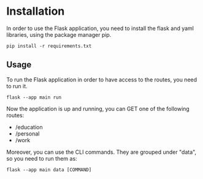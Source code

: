 # Installation
In order to use the Flask application, you need to install the flask and yaml libraries, using the package manager pip.
```commandline
pip install -r requirements.txt
```
## Usage
To run the Flask application in order to have access to the routes, you need to run it.
```commandline
flask --app main run
```
Now the application is up and running, you can GET one of the following routes:
- /education
- /personal
- /work

Moreover, you can use the CLI commands. They are grouped under "data", so you need to run them as:
```commandline
flask --app main data [COMMAND]
```